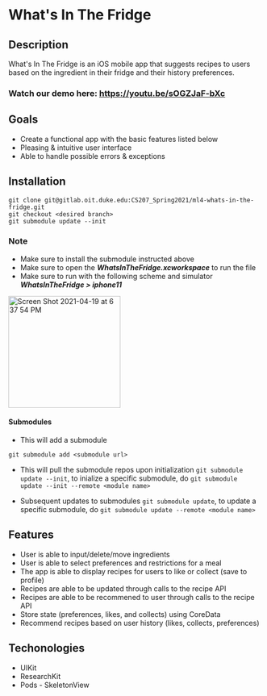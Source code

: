 # What's In The Fridge

## Description
What's In The Fridge is an iOS mobile app that suggests recipes to users based on the ingredient in their fridge and their history preferences.

### Watch our demo here: https://youtu.be/sOGZJaF-bXc

## Goals
* Create a functional app with the basic features listed below
* Pleasing & intuitive user interface
* Able to handle possible errors & exceptions

## Installation
```git
git clone git@gitlab.oit.duke.edu:CS207_Spring2021/ml4-whats-in-the-fridge.git
git checkout <desired branch>
git submodule update --init
```

### Note
* Make sure to install the submodule instructed above
* Make sure to open the ***WhatsInTheFridge.xcworkspace*** to run the file
* Make sure to run with the following scheme and simulator ***WhatsInTheFridge > iphone11***
<img width="222" alt="Screen Shot 2021-04-19 at 6 37 54 PM" src="https://user-images.githubusercontent.com/33110957/120378533-8d158400-c2ec-11eb-8f7a-ccfcd648ab9c.png">

#### Submodules
* This will add a submodule
```git
git submodule add <submodule url>
```

* This will pull the submodule repos upon initialization `git submodule update --init`, to inialize a specific submodule, do `git submodule update --init --remote <module name>`

* Subsequent updates to submodules `git submodule update`, to update a specific submodule, do `git submodule update --remote <module name>`

## Features
* User is able to input/delete/move ingredients
* User is able to select preferences and restrictions for a meal
* The app is able to display recipes for users to like or collect (save to profile)
* Recipes are able to be updated through calls to the recipe API
* Recipes are able to be recommened to user through calls to the recipe API
* Store state (preferences, likes, and collects) using CoreData
* Recommend recipes based on user history (likes, collects, preferences)

## Techonologies
* UIKit
* ResearchKit
* Pods - SkeletonView
